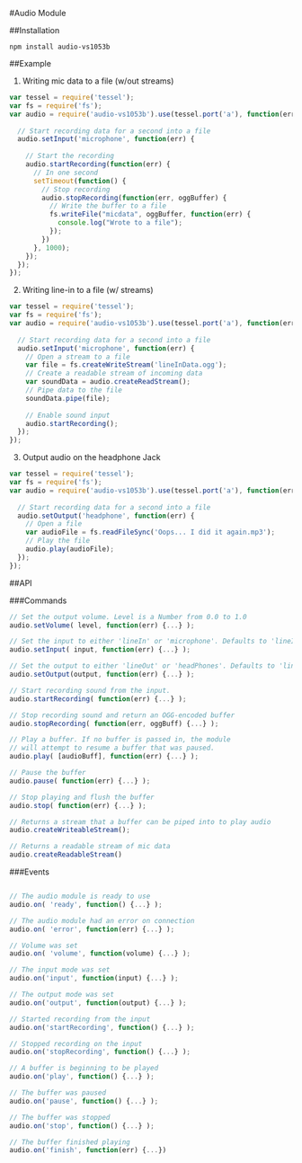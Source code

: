 #Audio Module

##Installation

```npm install audio-vs1053b```

##Example
1. Writing mic data to a file (w/out streams)
```.js
var tessel = require('tessel');
var fs = require('fs');
var audio = require('audio-vs1053b').use(tessel.port('a'), function(err) {
  
  // Start recording data for a second into a file
  audio.setInput('microphone', function(err) {
    
    // Start the recording
    audio.startRecording(function(err) {
      // In one second
      setTimeout(function() {
        // Stop recording
        audio.stopRecording(function(err, oggBuffer) {
          // Write the buffer to a file
          fs.writeFile("micdata", oggBuffer, function(err) {
            console.log("Wrote to a file");
          });
        })
      }, 1000);
    });
  });
});
```

2. Writing line-in to a file (w/ streams)
```.js
var tessel = require('tessel');
var fs = require('fs');
var audio = require('audio-vs1053b').use(tessel.port('a'), function(err) {
  
  // Start recording data for a second into a file
  audio.setInput('microphone', function(err) {
    // Open a stream to a file
    var file = fs.createWriteStream('lineInData.ogg');
    // Create a readable stream of incoming data
    var soundData = audio.createReadStream();
    // Pipe data to the file
    soundData.pipe(file);
  
    // Enable sound input
    audio.startRecording();
  });
});

```
3. Output audio on the headphone Jack
```.js
var tessel = require('tessel');
var fs = require('fs');
var audio = require('audio-vs1053b').use(tessel.port('a'), function(err) {
  
  // Start recording data for a second into a file
  audio.setOutput('headphone', function(err) {
    // Open a file
    var audioFile = fs.readFileSync('Oops... I did it again.mp3');
    // Play the file
    audio.play(audioFile);
  });
});

```

##API

###Commands

```.js
// Set the output volume. Level is a Number from 0.0 to 1.0
audio.setVolume( level, function(err) {...} );

// Set the input to either 'lineIn' or 'microphone'. Defaults to 'lineIn'.
audio.setInput( input, function(err) {...} );

// Set the output to either 'lineOut' or 'headPhones'. Defaults to 'lineOut'.
audio.setOutput(output, function(err) {...} );

// Start recording sound from the input.
audio.startRecording( function(err) {...} );

// Stop recording sound and return an OGG-encoded buffer
audio.stopRecording( function(err, oggBuff) {...} );

// Play a buffer. If no buffer is passed in, the module
// will attempt to resume a buffer that was paused.
audio.play( [audioBuff], function(err) {...} );

// Pause the buffer
audio.pause( function(err) {...} );

// Stop playing and flush the buffer
audio.stop( function(err) {...} );

// Returns a stream that a buffer can be piped into to play audio
audio.createWriteableStream();

// Returns a readable stream of mic data
audio.createReadableStream()

```

###Events

```.js

// The audio module is ready to use 
audio.on( 'ready', function() {...} );

// The audio module had an error on connection
audio.on( 'error', function(err) {...} );

// Volume was set
audio.on( 'volume', function(volume) {...} );

// The input mode was set
audio.on('input', function(input) {...} );

// The output mode was set
audio.on('output', function(output) {...} );

// Started recording from the input
audio.on('startRecording', function() {...} );

// Stopped recording on the input
audio.on('stopRecording', function() {...} );

// A buffer is beginning to be played
audio.on('play', function() {...} );

// The buffer was paused
audio.on('pause', function() {...} );

// The buffer was stopped
audio.on('stop', function() {...} );

// The buffer finished playing
audio.on('finish', function(err) {...})

```